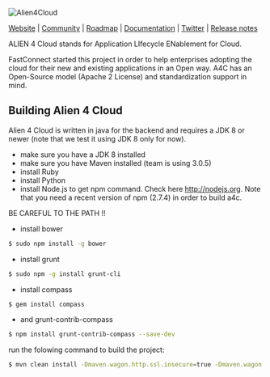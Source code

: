 ![Alien4Cloud](https://raw.githubusercontent.com/alien4cloud/alien4cloud.github.io/sources/images/alien4cloud-banner.png)

[Website](http://alien4cloud.github.io) |
[Community](http://alien4cloud.github.io/community/index.html) |
[Roadmap](http://alien4cloud.github.io/roadmap/index.html) |
[Documentation](http://alien4cloud.github.io/#/documentation/1.1.0/index.html) |
[Twitter](https://twitter.com/alien4cloud) |
[Release notes](http://alien4cloud.github.io/#/release_notes/index.html)


ALIEN 4 Cloud stands for Application LIfecycle ENablement for Cloud.

FastConnect started this project in order to help enterprises adopting the cloud for their new and existing applications in an Open way. A4C has an Open-Source model (Apache 2 License) and standardization support in mind.

## Building Alien 4 Cloud

Alien 4 Cloud is written in java for the backend and requires a JDK 8 or newer (note that we test it using JDK 8 only for now).

- make sure you have a JDK 8 installed
- make sure you have Maven installed (team is using 3.0.5)
- install Ruby
- install Python
- install Node.js to get npm command. Check here http://nodejs.org. Note that you need a recent version of npm (2.7.4) in order to build a4c.

BE CAREFUL TO THE PATH !!

- install bower  
```sh
$ sudo npm install -g bower
```
- install grunt  
```sh
$ sudo npm -g install grunt-cli
```
- install compass  
```sh
$ gem install compass
```
- and grunt-contrib-compass  
```sh
$ npm install grunt-contrib-compass --save-dev
```  

run the folowing command to build the project:  
```sh
$ mvn clean install -Dmaven.wagon.http.ssl.insecure=true -Dmaven.wagon.http.ssl.allowall=true
```
